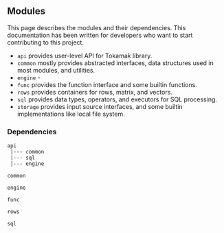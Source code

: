 ## Modules

This page describes the modules and their dependencies. This documentation has been written for developers who want to start contributing to this project.

* ``api`` provides user-level API for Tokamak library.
* ``common`` mostly provides abstracted interfaces, data structures used in most modules, and utilities.
* ``engine`` -
* ``func`` provides the function interface and some builtin functions.
* ``rows`` provides containers for rows, matrix, and vectors.
* ``sql`` provides data types, operators, and executors for SQL processing.
* ``storage`` provides input source interfaces, and some builtin implementations like local file system.

### Dependencies
```
api
 |--- common
 |--- sql
 |--- engine
 
common

engine

func

rows

sql
```
